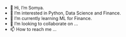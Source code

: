 - 👋 Hi, I’m Somya. 
- 👀 I’m interested in Python, Data Science and Finance.
- 🌱 I’m currently learning ML for Finance.
- 💞️ I’m looking to collaborate on ...
- 📫 How to reach me ...

<!---
somyapanda/somyapanda is a ✨ special ✨ repository because its `README.md` (this file) appears on your GitHub profile.
You can click the Preview link to take a look at your changes.
--->
